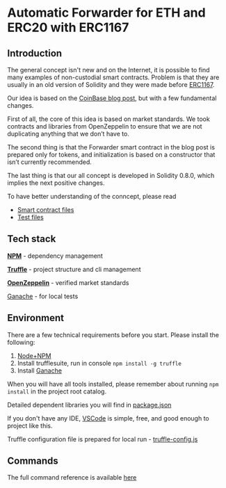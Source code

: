 # Automatic Forwarder for ETH and ERC20 with ERC1167

## Introduction
The general concept isn't new and on the Internet, it is possible to find many examples of non-custodial smart contracts. Problem is that they are usually in an old version of Solidity and they were made before [ERC1167](https://eips.ethereum.org/EIPS/eip-1167).

Our idea is based on the [CoinBase blog post](https://blog.coinbase.com/usdc-payment-processing-in-coinbase-commerce-b1af1c82fb0), but with a few fundamental changes.

First of all, the core of this idea is based on market standards. We took contracts and libraries from OpenZeppelin to ensure that we are not duplicating anything that we don’t have to.

The second thing is that the Forwarder smart contract in the blog post is prepared only for tokens, and initialization is based on a constructor that isn’t currently recommended.

The last thing is that our all concept is developed in Solidity 0.8.0, which implies the next positive changes.

To have better understanding of the conncept, please read
- [Smart contract files](https://github.com/czareko/solidity-forwarder/tree/main/contracts)
- [Test files](https://github.com/czareko/solidity-forwarder/tree/main/test)

## Tech stack

[**NPM**](https://www.npmjs.com/) - dependency management

[**Truffle**](https://www.trufflesuite.com/) - project structure and cli management

[**OpenZeppelin**](https://openzeppelin.com/) - verified market standards

[Ganache](https://www.trufflesuite.com/ganache) - for local tests

## Environment

There are a few technical requirements before you start. 
Please install the following:

1. [Node+NPM](https://nodejs.org/en/)
2. Install trufflesuite, run in console `npm install -g truffle`
3. Install [Ganache](https://www.trufflesuite.com/ganache)

When you will have all tools installed, please remember about running `npm install` in the project root catalog.

Detailed dependent libraries you will find in [package.json](https://github.com/czareko/solidity-forwarder/blob/main/package.json)

If you don't have any IDE, [VSCode](https://code.visualstudio.com/) is simple, free, and good enough to project like this.

Truffle configuration file is prepared for local run - [truffle-config.js](https://github.com/czareko/solidity-forwarder/blob/main/truffle-config.js)

## Commands 

The full command reference is available [here](https://www.trufflesuite.com/docs/truffle/reference/truffle-commands)

